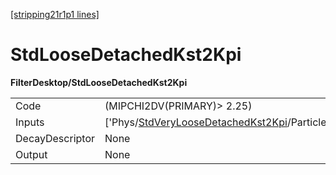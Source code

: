 [[stripping21r1p1 lines]](./stripping21r1p1-index)

# StdLooseDetachedKst2Kpi

**FilterDesktop/StdLooseDetachedKst2Kpi**

|                 |                                                                                                                   |
|-----------------|-------------------------------------------------------------------------------------------------------------------|
| Code            | (MIPCHI2DV(PRIMARY)\> 2.25)                                                                                       |
| Inputs          | ['Phys/[StdVeryLooseDetachedKst2Kpi](./stripping21r1p1-commonparticles-stdveryloosedetachedkst2kpi)/Particles'] |
| DecayDescriptor | None                                                                                                              |
| Output          | None                                                                                                              |
